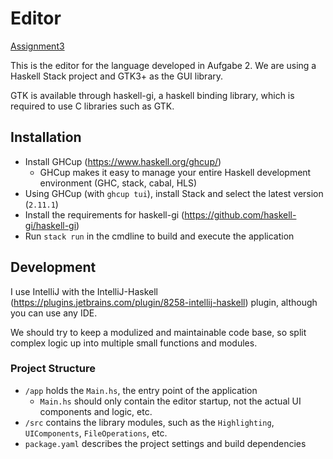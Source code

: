 # Editor

[Assignment3](https://tuwel.tuwien.ac.at/pluginfile.php/3542105/mod_folder/content/0/aufgabe3.pdf)

This is the editor for the language developed in Aufgabe 2. We are using a Haskell Stack project and GTK3+ as the GUI library. 

GTK is available through haskell-gi, a haskell binding library, which is required to use C libraries such as GTK.


## Installation

- Install GHCup (https://www.haskell.org/ghcup/) 
  - GHCup makes it easy to manage your entire Haskell development environment (GHC, stack, cabal, HLS)
- Using GHCup (with `ghcup tui`), install Stack and select the latest version (`2.11.1`)
- Install the requirements for haskell-gi (https://github.com/haskell-gi/haskell-gi)
- Run `stack run` in the cmdline to build and execute the application


## Development

I use IntelliJ with the IntelliJ-Haskell (https://plugins.jetbrains.com/plugin/8258-intellij-haskell) plugin, although you can use any IDE.

We should try to keep a modulized and maintainable code base, so split complex logic up into multiple small functions and modules.

### Project Structure

- `/app` holds the `Main.hs`, the entry point of the application
  - `Main.hs` should only contain the editor startup, not the actual UI components and logic, etc.
- `/src` contains the library modules, such as the `Highlighting`, `UIComponents`, `FileOperations`, etc.
- `package.yaml` describes the project settings and build dependencies

